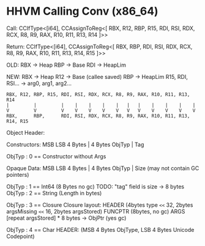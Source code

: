# HHVM Calling Conv (x86_64)

Call:
    CCIfType<[i64], CCAssignToReg<[
    RBX, R12, RBP, R15, RDI, RSI, RDX, RCX, R8, R9, RAX, R10, R11, R13, R14
    ]>>

Return:
    CCIfType<[i64], CCAssignToReg<[
    RBX, RBP, RDI, RSI, RDX, RCX, R8, R9, RAX, R10, R11, R13, R14, R15
    ]>>

OLD:
    RBX -> Heap
    RBP -> Base
    RDI -> HeapLim

NEW:
    RBX -> Heap
    R12 -> Base (callee saved)
    RBP -> HeapLim
    R15, RDI, RSI... -> arg0, arg1, arg2...


    RBX, R12, RBP, R15, RDI, RSI, RDX, RCX, R8, R9, RAX, R10, R11, R13, R14
    |         |         |    |    |    |    |   |   |    |    |    |    |
    V         V         V    V    V    V    V   V   V    V    V    V    V
    RBX,      RBP,      RDI, RSI, RDX, RCX, R8, R9, RAX, R10, R11, R13, R14, R15

Object Header:

Constructors:
  MSB           LSB
  4 Bytes | 4 Bytes
  ObjTyp  |     Tag

  ObjTyp : 0 == Constructor without Args

Opaque Data:
  MSB           LSB
  4 Bytes | 4 Bytes
  ObjTyp  |    Size (may not contain GC pointers)

  ObjTyp : 1 == Int64 (8 Bytes no gc) TODO: "tag" field is size -> 8 bytes
  ObjTyp : 2 == String (Length in bytes)

  ObjTyp : 3 == Closure
    Closure layout:
    HEADER (4bytes type `<<` 32, 2bytes argsMissing `<<` 16, 2bytes argsStored)
    FUNCPTR (8bytes, no gc)
    ARGS [repeat argsStored] * 8 bytes -> ObjPtr (yes gc)

  ObjTyp : 4 == Char
    HEADER: (MSB 4 Bytes ObjType, LSB 4 Bytes Unicode Codepoint)
